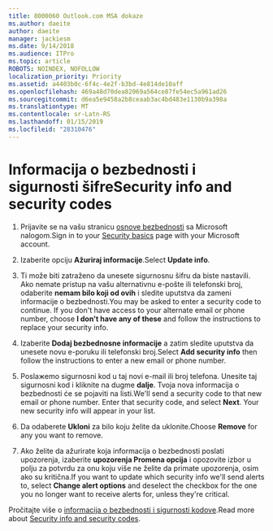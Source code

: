 ```yaml
---
title: 8000060 Outlook.com MSA dokaze
ms.author: daeite
author: daeite
manager: jackiesm
ms.date: 9/14/2018
ms.audience: ITPro
ms.topic: article
ROBOTS: NOINDEX, NOFOLLOW
localization_priority: Priority
ms.assetid: a4403b0c-6f4c-4e2f-b3bd-4e814de10aff
ms.openlocfilehash: 469a48d70dea82069a564ce87fe54ec5a961ad26
ms.sourcegitcommit: d6ea5e9458a2b8ceaab3ac4bd483e1130b9a398a
ms.translationtype: MT
ms.contentlocale: sr-Latn-RS
ms.lasthandoff: 01/15/2019
ms.locfileid: "28310476"
---
```

# <a name="security-info-and-security-codes"></a><span data-ttu-id="45bea-102">Informacija o bezbednosti i sigurnosti šifre</span><span class="sxs-lookup"><span data-stu-id="45bea-102">Security info and security codes</span></span>

1. <span data-ttu-id="45bea-103">Prijavite se na vašu stranicu [osnove bezbednosti](https://account.microsoft.com/security) sa Microsoft nalogom.</span><span class="sxs-lookup"><span data-stu-id="45bea-103">Sign in to your [Security basics](https://account.microsoft.com/security) page with your Microsoft account.</span></span> 
    
2. <span data-ttu-id="45bea-104">Izaberite opciju **Ažuriraj informacije**.</span><span class="sxs-lookup"><span data-stu-id="45bea-104">Select **Update info**.</span></span> 
    
3. <span data-ttu-id="45bea-p101">Ti može biti zatraženo da unesete sigurnosnu šifru da biste nastavili. Ako nemate pristup na vašu alternativnu e-pošte ili telefonski broj, odaberite **nemam bilo koji od ovih** i sledite uputstva da zameni informacije o bezbednosti.</span><span class="sxs-lookup"><span data-stu-id="45bea-p101">You may be asked to enter a security code to continue. If you don't have access to your alternate email or phone number, choose **I don't have any of these** and follow the instructions to replace your security info.</span></span> 
    
4. <span data-ttu-id="45bea-107">Izaberite **Dodaj bezbednosne informacije** a zatim sledite uputstva da unesete novu e-poruku ili telefonski broj.</span><span class="sxs-lookup"><span data-stu-id="45bea-107">Select **Add security info** then follow the instructions to enter a new email or phone number.</span></span> 
    
5. <span data-ttu-id="45bea-p102">Poslaжemo sigurnosni kod u taj novi e-mail ili broj telefona. Unesite taj sigurnosni kod i kliknite na dugme **dalje**. Tvoja nova informacija o bezbednosti će se pojaviti na listi.</span><span class="sxs-lookup"><span data-stu-id="45bea-p102">We'll send a security code to that new email or phone number. Enter that security code, and select **Next**. Your new security info will appear in your list.</span></span> 
    
6. <span data-ttu-id="45bea-111">Da odaberete **Ukloni** za bilo koju želite da uklonite.</span><span class="sxs-lookup"><span data-stu-id="45bea-111">Choose **Remove** for any you want to remove.</span></span> 
    
7. <span data-ttu-id="45bea-112">Ako želite da ažurirate koja informacija o bezbednosti poslati upozorenja, izaberite **upozorenja Promena opcija** i opozovite izbor u polju za potvrdu za onu koju više ne želite da primate upozorenja, osim ako su kritična.</span><span class="sxs-lookup"><span data-stu-id="45bea-112">If you want to update which security info we'll send alerts to, select **Change alert options** and deselect the checkbox for the one you no longer want to receive alerts for, unless they're critical.</span></span> 
    
<span data-ttu-id="45bea-113">Pročitajte više o [informacija o bezbednosti i sigurnosti kodove](https://support.microsoft.com/help/12428/).</span><span class="sxs-lookup"><span data-stu-id="45bea-113">Read more about [Security info and security codes](https://support.microsoft.com/help/12428/).</span></span>
  

